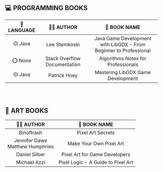 
## 💻 PROGRAMMING BOOKS

| 🧊 LANGUAGE | ✍🏻 AUTHOR | 📔 BOOK NAME |
| :------: | :-------------------------: |  :-----------------------------------------------------------------: | 
| 🟡 Java |           Lee Stemkoski      |  Java Game Development with LibGDX - From Beginner to Professional  |
| ⭕ None | Stack Overflow Documentation |             Algorithms Notes for Professionals                      |
| 🟡 Java |           Patrick Hoey       |                    Mastering LibGDX Game Development                |
 

<br><br>

## 🎨 ART BOOKS

| ✍🏻 AUTHOR | 📔 BOOK NAME |
| :---: |  :---: | 
| Binoftrash  |  Pixel Art Secrets |
| Jennifer Dawe <br> Matthew Humphries  |  Make Your Own Pixel Art |
| Daniel Silber  |  Pixel Art for Game Developers |
| Michael Azzi  |  Pixel Logic - A Guide to Pixel Art |

